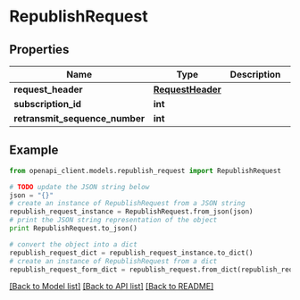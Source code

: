 # RepublishRequest


## Properties
Name | Type | Description | Notes
------------ | ------------- | ------------- | -------------
**request_header** | [**RequestHeader**](RequestHeader.md) |  | [optional] 
**subscription_id** | **int** |  | [optional] 
**retransmit_sequence_number** | **int** |  | [optional] 

## Example

```python
from openapi_client.models.republish_request import RepublishRequest

# TODO update the JSON string below
json = "{}"
# create an instance of RepublishRequest from a JSON string
republish_request_instance = RepublishRequest.from_json(json)
# print the JSON string representation of the object
print RepublishRequest.to_json()

# convert the object into a dict
republish_request_dict = republish_request_instance.to_dict()
# create an instance of RepublishRequest from a dict
republish_request_form_dict = republish_request.from_dict(republish_request_dict)
```
[[Back to Model list]](../README.md#documentation-for-models) [[Back to API list]](../README.md#documentation-for-api-endpoints) [[Back to README]](../README.md)



